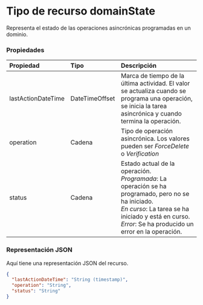 # <a name="domainstate-resource-type"></a>Tipo de recurso domainState

Representa el estado de las operaciones asincrónicas programadas en un dominio.

### <a name="properties"></a>Propiedades

| Propiedad   | Tipo | Descripción |
|:---------------|:--------|:----------|
| lastActionDateTime | DateTimeOffset | Marca de tiempo de la última actividad. El valor se actualiza cuando se programa una operación, se inicia la tarea asincrónica y cuando termina la operación. |
| operation | Cadena | Tipo de operación asincrónica. Los valores pueden ser *ForceDelete* o *Verification* |
| status | Cadena | Estado actual de la operación. <br> *Programada*: La operación se ha programado, pero no se ha iniciado. <br> *En curso*: La tarea se ha iniciado y está en curso. <br> *Error*: Se ha producido un error en la operación. |

### <a name="json-representation"></a>Representación JSON

Aquí tiene una representación JSON del recurso.

<!-- {
  "blockType": "resource",
  "optionalProperties": [

  ],
  "@odata.type": "microsoft.graph.domainState"
}-->

```json
{
  "lastActionDateTime": "String (timestamp)",
  "operation": "String",
  "status": "String"
}

```

<!-- uuid: 8fcb5dbc-d5aa-4681-8e31-b001d5168d79
2015-10-25 14:57:30 UTC -->
<!-- {
  "type": "#page.annotation",
  "description": "domainState resource",
  "keywords": "",
  "section": "documentation",
  "tocPath": ""
}-->